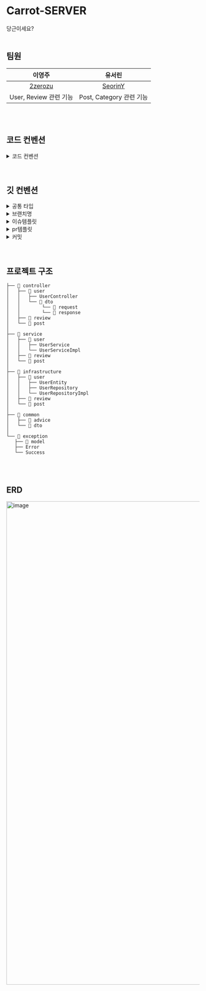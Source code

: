 # Carrot-SERVER
당근이세요?
  <br><br>
  
## 팀원
이영주 | 유서린 |
:---------:|:----------:|
[2zerozu](https://github.com/2zerozu) | [SeorinY](https://github.com/SeorinY) | 
User, Review 관련 기능 | Post, Category 관련 기능 |

<br><br>


## 코드 컨벤션
<details>
<summary> 코드 컨벤션 </summary>
<div markdown="1">

- **자바 코드 컨벤션을 지키면서 프로그래밍했는가?**

- **한 메서드에 최소한의 들여쓰기(indent)만 허용했는가?**
    - **최대 depth : 2** 까지만 허용

- **else 예약어를 쓰지 않았는가?**

- **setter 없이 구현했는가?**

- **핵심 로직을 구현하는 도메인 객체에 setter를 쓰지 않고 구현했는가? 단, DTO는 허용한다.**

- **코드 한 줄에 점(.)을 하나만 허용했는가?**

- **메소드의 인자 수를 제한했는가? 4개 이상의 인자는 허용하지 않는다. 3개도 가능하면 줄이기 위해 노력해 본다.**

- **메소드가 한가지 일만 담당하도록 구현했는가?**

- **클래스를 작게 유지하기 위해 노력했는가?**

    메서드당 line을 10까지만 허용

    길이가 길어지면 메서드로 분리


- **매직 넘버 사용을 자제하고** **상수 사용**

- entity에서는 newInstance

- dto에서는 of 생성자 사용

- SuccessType에 CRUE_what_SUCCESS 사용

</details>
  <br><br>

## 깃 컨벤션
<details>
<summary> 공통 타입 </summary>
<div markdown="1">
[feat] : 새로운 기능 추가

[add] : Feat 이외의 부수적인 코드 추가, 라이브러리 추가, 새로운 View나 Activity 생성

[fix] : 잘못된 부분 수정

[chore] : 버전 코드 수정, 패키지 구조 변경, 파일 이동, 가독성이나 변수명, reformat 등

[delete] : 쓸모없는 코드 삭제

[refact] : 내부 로직은 변경 하지 않고 기존의 코드를 개선하는 리팩토링 시

[hotfix] : 해결이 급한 부분 수정

[docs] : README나 WIKI 등의 문서 개정

[merge] : 머지할때
</details>
  
<details>
<summary> 브랜치명 </summary>
<div markdown="1">
  
```
feature/{#이슈번호}-이슈내용

ex)
feature/#11-fix-userList
```
 
</details>
    
<details>
<summary>   이슈템플릿 </summary>
<div markdown="1">
  
```
## 📌 Feature Issue
<!-- 구현할 기능에 대한 내용을 설명해주세요. -->

## 📝 To-do
<!-- 해야 할 일들을 적어주세요. -->

- [ ]
```
  
</details>
  
<details>
<summary>   pr템플릿 </summary>
<div markdown="1">
  
```
## ✒️ 관련 이슈번호

- Closes #

## 🔑 Key Changes

1. 

## 📢 To Reviewers
-
```
  
</details>
  
<details>
<summary> 커밋 </summary>
<div markdown="1">
  
```
{#이슈번호} [type] : 작업 내용

ex)
#11 [add] : 유저 리스트 엔티티 추가
```
  
</details>
    <br><br>
                
## 프로젝트 구조
  
  ```
├── 📂 controller
│   ├── 📂 user
│   │   ├── UserController
│   │   └── 📂 dto
│   │        └── 📂 request
│   │        └── 📂 response
│   ├── 📂 review
│   └── 📂 post
│
├── 📂 service
│   ├── 📂 user
│   │   ├── UserService
│   │   └── UserServiceImpl
│   ├── 📂 review
│   └── 📂 post
│
├── 📂 infrastructure
│   ├── 📂 user
│   │   ├── UserEntity
│   │   ├── UserRepository
│   │   └── UserRepositoryImpl
│   ├── 📂 review
│   └── 📂 post
│
├── 📂 common
│   ├── 📂 advice
│   └── 📂 dto
│
└── 📂 exception
    ├── 📂 model
    ├── Error
    └── Success
```
  <br><br>
  
  
## ERD

  <img width="1258" alt="image" src="https://github.com/SOPT-TEAM9-Carrot/Carrot-SERVER/assets/81281190/8ba6a609-1289-4f0d-a9c9-0ed227af44e3">
